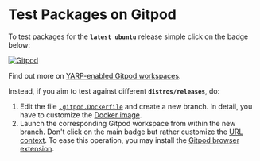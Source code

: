 Test Packages on Gitpod
=======================

To test packages for the **`latest ubuntu`** release simple click on the badge below:

[![Gitpod](https://gitpod.io/button/open-in-gitpod.svg)][1]

Find out more on [YARP-enabled Gitpod workspaces][2].

Instead, if you aim to test against different **`distros/releases`**, do:
1. Edit the file [`.gitpod.Dockerfile`](/.gitpod.Dockerfile) and create a new branch. In detail, you have to customize the [Docker image][3].
2. Launch the corresponding Gitpod workspace from within the new branch. Don't click on the main badge but rather customize the [URL context][4]. To ease this operation, you may install the [Gitpod browser extension][5].


[1]: https://gitpod.io/#https://github.com/icub-tech-iit/test-packages-gitpod
[2]: https://spectrum.chat/icub/technicalities/yarp-enabled-gitpod-workspaces-available~73ab5ee9-830e-4b7f-9e99-195295bb5e34
[3]: https://github.com/icub-tech-iit/test-packages-gitpod/blob/master/.gitpod.Dockerfile#L1-L8
[4]: https://www.gitpod.io/docs/context-urls/#branch-context
[5]: https://www.gitpod.io/docs/browser-extension
